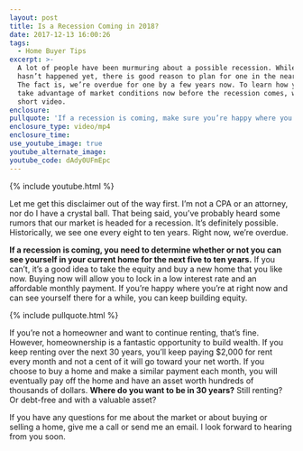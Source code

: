 ```yaml
---
layout: post
title: Is a Recession Coming in 2018?
date: 2017-12-13 16:00:26
tags:
  - Home Buyer Tips
excerpt: >-
  A lot of people have been murmuring about a possible recession. While it
  hasn’t happened yet, there is good reason to plan for one in the near future.
  The fact is, we’re overdue for one by a few years now. To learn how you can
  take advantage of market conditions now before the recession comes, watch this
  short video.
enclosure:
pullquote: 'If a recession is coming, make sure you’re happy where you’re at.'
enclosure_type: video/mp4
enclosure_time:
use_youtube_image: true
youtube_alternate_image:
youtube_code: dAdy0UFmEpc
---
```



{% include youtube.html %}

Let me get this disclaimer out of the way first. I’m not a CPA or an attorney, nor do I have a crystal ball. That being said, you’ve probably heard some rumors that our market is headed for a recession. It’s definitely possible. Historically, we see one every eight to ten years. Right now, we’re overdue.

**If a recession is coming, you need to determine whether or not you can see yourself in your current home for the next five to ten years.** If you can’t, it’s a good idea to take the equity and buy a new home that you like now. Buying now will allow you to lock in a low interest rate and an affordable monthly payment. If you’re happy where you’re at right now and can see yourself there for a while, you can keep building equity.

{% include pullquote.html %}

If you’re not a homeowner and want to continue renting, that’s fine. However, homeownership is a fantastic opportunity to build wealth. If you keep renting over the next 30 years, you’ll keep paying $2,000 for rent every month and not a cent of it will go toward your net worth. If you choose to buy a home and make a similar payment each month, you will eventually pay off the home and have an asset worth hundreds of thousands of dollars. **Where do you want to be in 30 years?** Still renting? Or debt-free and with a valuable asset?

If you have any questions for me about the market or about buying or selling a home, give me a call or send me an email. I look forward to hearing from you soon.